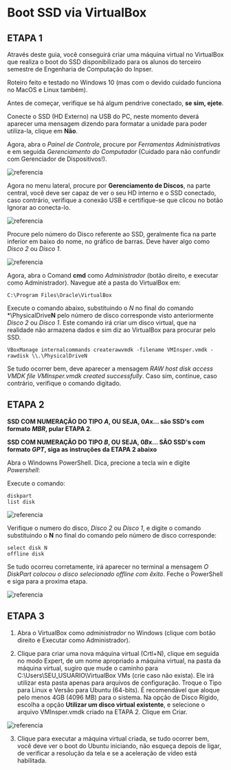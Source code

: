 # Boot SSD via VirtualBox
## ETAPA 1
Através deste guia, você conseguirá criar uma máquina virtual no VirtualBox que realiza o boot do SSD disponibilizado para os alunos do terceiro semestre de Engenharia de Computação do Inpser.

Roteiro feito e testado no Windows 10 (mas com o devido cuidado funciona no MacOS e Linux também).

Antes de começar, verifique se há algum pendrive conectado, **se sim, ejete**.

Conecte o SSD (HD Externo) na USB do PC, neste momento deverá aparecer uma mensagem dizendo para formatar a unidade para poder utiliza-la, clique em **Não**.

Agora, abra o *Painel de Controle*, procure por *Ferramentas Administrativas* e em seguida *Gerenciamento do Computador* (Cuidado para não confundir com Gerenciador de Dispositivos!).

![referencia](img/win_vm_1.png)

Agora no menu lateral, procure por **Gerenciamento de Discos**, na parte central, você deve ser capaz de ver o seu HD interno e o SSD conectado, caso contrário, verifique a conexão USB e certifique-se que clicou no botão Ignorar ao conecta-lo.

![referencia](img/win_vm_2.png)

Procure pelo número do Disco referente ao SSD, geralmente fica na parte inferior em baixo do nome, no gráfico de barras. Deve haver algo como *Disco 2* ou *Disco 1*.

![referencia](img/win_vm_3.png)

Agora, abra o Comand **cmd** como *Administrador* (botão direito, e executar como Administrador).
Navegue até a pasta do VirtualBox em:
    
    C:\Program Files\Oracle\VirtualBox 
    
Execute o comando abaixo, substituindo o *N* no final do comando *\PhysicalDrive**N** pelo número de disco corresponde visto anteriormente *Disco 2* ou *Disco 1*. Este comando irá criar um disco virtual, que na realidade não armazena dados e sim diz ao VirtualBox para procurar pelo SSD.
    
    VBoxManage internalcommands createrawvmdk -filename VMInsper.vmdk -rawdisk \\.\PhysicalDriveN

Se tudo ocorrer bem, deve aparecer a mensagem *RAW host disk access VMDK file VMInsper.vmdk created successfully*. Caso sim, continue, caso contrário, verifique o comando digitado.
 
 
 ## ETAPA 2
 
 **SSD COM NUMERAÇÃO DO TIPO *A*, OU SEJA, 0*A*x... são SSD's com formato *MBR*, pular ETAPA 2**.
 
 **SSD COM NUMERAÇÃO DO TIPO *B*, OU SEJA, 0*B*x... SÃO SSD's com formato *GPT*, siga as instruções da ETAPA 2 abaixo**
 
Abra o Windowns PowerShell. Dica, precione a tecla win e digite *Powershell*:

Execute o comando:
    
    diskpart
    list disk 

![referencia](img/win_vm_4.png)

Verifique o numero do disco, *Disco 2* ou *Disco 1*, e digite o comando substituindo o **N** no final do comando pelo número de disco corresponde:

    select disk N
    offline disk

Se tudo ocorreu corretamente, irá aparecer no terminal a mensagem *O DiskPart colocou o disco selecionado offline com êxito*. Feche o PowerShell e siga para a proxima etapa.

![referencia](img/win_vm_5.png)

## ETAPA 3

  1. Abra o VirtualBox como *administrador* no Windows (clique com botão direito e Executar como Administrador).

 2. Clique para criar uma nova máquina virtual (Crtl+N), clique em seguida no modo Expert, de um nome apropriado a máquina virtual, na pasta da máquina virtual, sugiro que mude o caminho para C:\Users\SEU_USUARIO\VirtualBox VMs (crie caso não exista). Ele irá utilizar esta pasta apenas para arquivos de configuração. Troque o Tipo para Linux e Versão para Ubuntu (64-bits). É recomendável que aloque pelo menos 4GB (4096 MB) para o sistema. Na opção de Disco Rígido, escolha a opção **Utilizar um disco virtual existente**, e selecione o arquivo VMInsper.vmdk criado na ETAPA 2. Clique em Criar.
 
![referencia](img/win_vm_6.png)

3. Clique para executar a máquina virtual criada, se tudo ocorrer bem, você deve ver o boot do Ubuntu iniciando, não esqueça depois de ligar, de verificar a resolução da tela e se a aceleração de vídeo está habilitada.
